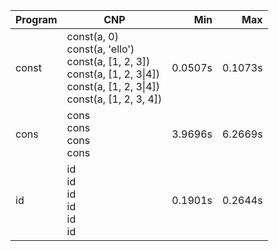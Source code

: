 Program | CNP | Min | Max
--- | --- | ---: | ---:
const | const(a, 0)<br/>const(a, 'ello')<br/>const(a, [1, 2, 3])<br/>const(a, [1, 2, 3\|4])<br/>const(a, [1, 2, 3\|4])<br/>const(a, [1, 2, 3, 4]) | 0.0507s | 0.1073s
cons | cons<br/>cons<br/>cons<br/>cons | 3.9696s | 6.2669s
id | id<br/>id<br/>id<br/>id<br/>id<br/>id | 0.1901s | 0.2644s
